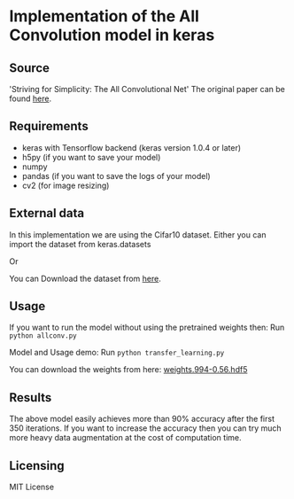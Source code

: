 # Implementation of the All Convolution model in keras

## Source

'Striving for Simplicity: The All Convolutional Net' The original paper can be found [here](https://arxiv.org/abs/1412.6806#).

## Requirements

- keras with Tensorflow backend (keras version 1.0.4 or later)
- h5py (if you want to save your model)
- numpy
- pandas (if you want to save the logs of your model)
- cv2 (for image resizing)

## External data

In this implementation we are using the Cifar10 dataset. Either you can import the dataset from keras.datasets

Or

You can Download the dataset from [here](https://www.cs.toronto.edu/~kriz/cifar.html).

## Usage

If you want to run the model without using the pretrained weights then: Run `python allconv.py`

Model and Usage demo: Run `python transfer_learning.py`

You can download the weights from here: [weights.994-0.56.hdf5](https://doc-0s-38-docs.googleusercontent.com/docs/securesc/vpocm17pitg002qmgv62depufpsg2pjb/ll4rh66jflb55d2m3cd08nfd2bo3e6jg/1488794400000/16597602046324852878/16597602046324852878/0B3eKX5eGCnJXWkRubkl2azQ3WXc?e=download)

## Results

The above model easily achieves more than 90% accuracy after the first 350 iterations. If you want to increase the accuracy then you can try much more heavy data augmentation at the cost of computation time.

## Licensing

MIT License
